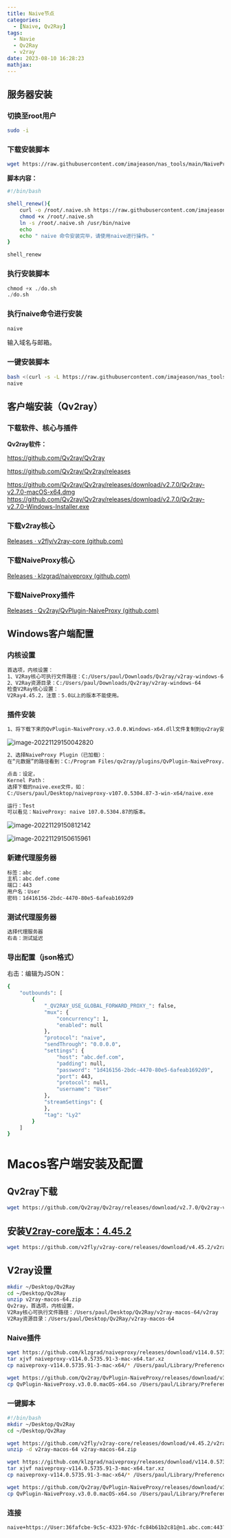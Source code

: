 ```yaml
---
title: Naive节点
categories:
  - [Naive, Qv2Ray]
tags:
  - Navie
  - Qv2Ray
  - v2ray
date: 2023-08-10 16:28:23
mathjax:
---
```


## 服务器安装

### 切换至root用户

```bash
sudo -i
```

### 下载安装脚本

```bash
wget https://raw.githubusercontent.com/imajeason/nas_tools/main/NaiveProxy/do.sh
```

**脚本内容：**

```bash
#!/bin/bash

shell_renew(){
    curl -o /root/.naive.sh https://raw.githubusercontent.com/imajeason/nas_tools/main/NaiveProxy/naive.sh
    chmod +x /root/.naive.sh
    ln -s /root/.naive.sh /usr/bin/naive
    echo
    echo " naive 命令安装完毕，请使用naive进行操作。"
}

shell_renew
```

### 执行安装脚本

```python
chmod +x ./do.sh
./do.sh
```

### 执行naive命令进行安装

```bash
naive
```

输入域名与邮箱。

### 一键安装脚本

```bash
bash <(curl -s -L https://raw.githubusercontent.com/imajeason/nas_tools/main/NaiveProxy/do.sh)
naive
```

## 客户端安装（Qv2ray）

### 下载软件、核心与插件

**Qv2ray软件：**

https://github.com/Qv2ray/Qv2ray

https://github.com/Qv2ray/Qv2ray/releases

https://github.com/Qv2ray/Qv2ray/releases/download/v2.7.0/Qv2ray-v2.7.0-macOS-x64.dmg
https://github.com/Qv2ray/Qv2ray/releases/download/v2.7.0/Qv2ray-v2.7.0-Windows-Installer.exe

### **下载v2ray核心**

[Releases · v2fly/v2ray-core (github.com)](https://github.com/v2fly/v2ray-core/releases)

### **下载NaiveProxy核心**

[Releases · klzgrad/naiveproxy (github.com)](https://github.com/klzgrad/naiveproxy/releases/)

### **下载NaiveProxy插件**

[Releases · Qv2ray/QvPlugin-NaiveProxy (github.com)](https://github.com/Qv2ray/QvPlugin-NaiveProxy/releases)

## Windows客户端配置

### 内核设置

```bash
首选项，内核设置：
1、V2Ray核心可执行文件路径：C:/Users/paul/Downloads/Qv2ray/v2ray-windows-64/v2ray.exe
2、V2Ray资源目录：C:/Users/paul/Downloads/Qv2ray/v2ray-windows-64
检查V2Ray核心设置：
V2Ray4.45.2，注意：5.0以上的版本不能使用。
```

### 插件安装

```bash
1、将下载下来的QvPlugin-NaiveProxy.v3.0.0.Windows-x64.dll文件复制到qv2ray安装目录的plugins子目录里面。
```

![image-20221129150042820](image-20221129150042820.png)

```bash
2、选择NaiveProxy Plugin（已加载）：
在“元数据”的路径看到：C:/Program Files/qv2ray/plugins/QvPlugin-NaiveProxy.v3.0.0.Windows-x64.dll

点击：设定，
Kernel Path：
选择下载的naive.exe文件，如：
C:/Users/paul/Desktop/naiveproxy-v107.0.5304.87-3-win-x64/naive.exe

运行：Test
可以看见：NaiveProxy: naive 107.0.5304.87的版本。
```

![image-20221129150812142](image-20221129150812142.png)

![image-20221129150615961](image-20221129150615961.png)

### 新建代理服务器

```bash
标签：abc
主机：abc.def.come
端口：443
用户名：User
密码：1d416156-2bdc-4470-80e5-6afeab1692d9
```

### 测试代理服务器

```bash
选择代理服务器
右击：测试延迟
```

### 导出配置（json格式）

右击：编辑为JSON：

```bash
{
    "outbounds": [
        {
            "_QV2RAY_USE_GLOBAL_FORWARD_PROXY_": false,
            "mux": {
                "concurrency": 1,
                "enabled": null
            },
            "protocol": "naive",
            "sendThrough": "0.0.0.0",
            "settings": {
                "host": "abc.def.com",
                "padding": null,
                "password": "1d416156-2bdc-4470-80e5-6afeab1692d9",
                "port": 443,
                "protocol": null,
                "username": "User"
            },
            "streamSettings": {
            },
            "tag": "Ly2"
        }
    ]
}
```

# Macos客户端安装及配置

## Qv2ray下载

```bash
wget https://github.com/Qv2ray/Qv2ray/releases/download/v2.7.0/Qv2ray-v2.7.0-macOS-x64.dmg
```

## 安装[V2ray-core版本：4.45.2](https://github.com/v2fly/v2ray-core/releases/tag/v4.45.2)

```bash
wget https://github.com/v2fly/v2ray-core/releases/download/v4.45.2/v2ray-macos-64.zip
```

## V2ray设置

```bash
mkdir ~/Desktop/Qv2Ray
cd ~/Desktop/Qv2Ray
unzip v2ray-macos-64.zip
Qv2ray，首选项，内核设置，
V2Ray核心可执行文件路径：/Users/paul/Desktop/Qv2Ray/v2ray-macos-64/v2ray
V2Ray资源目录：/Users/paul/Desktop/Qv2Ray/v2ray-macos-64
```

### Naive插件

``` bash
wget https://github.com/klzgrad/naiveproxy/releases/download/v114.0.5735.91-3/naiveproxy-v114.0.5735.91-3-mac-x64.tar.xz
tar xjvf naiveproxy-v114.0.5735.91-3-mac-x64.tar.xz
cp naiveproxy-v114.0.5735.91-3-mac-x64/* /Users/paul/Library/Preferences/qv2ray/plugins

wget https://github.com/Qv2ray/QvPlugin-NaiveProxy/releases/download/v3.0.0/QvPlugin-NaiveProxy.v3.0.0.macOS-x64.so
cp QvPlugin-NaiveProxy.v3.0.0.macOS-x64.so /Users/paul/Library/Preferences/qv2ray/plugins
```

### 一键脚本

```bash
#!/bin/bash
mkdir ~/Desktop/Qv2Ray
cd ~/Desktop/Qv2Ray

wget https://github.com/v2fly/v2ray-core/releases/download/v4.45.2/v2ray-macos-64.zip
unzip -d v2ray-macos-64 v2ray-macos-64.zip

wget https://github.com/klzgrad/naiveproxy/releases/download/v114.0.5735.91-3/naiveproxy-v114.0.5735.91-3-mac-x64.tar.xz
tar xjvf naiveproxy-v114.0.5735.91-3-mac-x64.tar.xz
cp naiveproxy-v114.0.5735.91-3-mac-x64/* /Users/paul/Library/Preferences/qv2ray/plugins

wget https://github.com/Qv2ray/QvPlugin-NaiveProxy/releases/download/v3.0.0/QvPlugin-NaiveProxy.v3.0.0.macOS-x64.so
cp QvPlugin-NaiveProxy.v3.0.0.macOS-x64.so /Users/paul/Library/Preferences/qv2ray/plugins

```

### 连接

```bash
naive+https://User:36fafcbe-9c5c-4323-97dc-fc84b61b2c81@n1.abc.com:443?padding=false#n1
```





